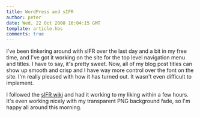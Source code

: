 ```yaml
---
title: WordPress and sIFR
author: peter
date: Wed, 22 Oct 2008 16:04:15 GMT
template: article.hbs
comments: true
---
```


I've been tinkering around with sIFR over the last day and a bit in my free time, and I've got it working on the site for the top level navigation menu and titles. I have to say, it's pretty sweet. Now, all of my blog post titles can show up smooth and crisp and I have way more control over the font on the site. I'm really pleased with how it has turned out. It wasn't even difficult to implement.

I followed the [sIFR wiki](http://wiki.novemberborn.net/sifr) and had it working to my liking within a few hours. It's even working nicely with my transparent PNG background fade, so I'm happy all around this morning.
